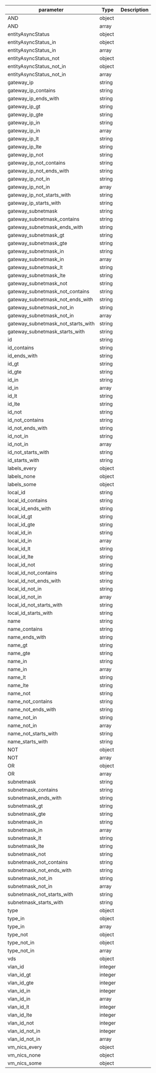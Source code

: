 | parameter | Type | Description |
| ----------- | ----------- |----------- |
| AND  |  object  |    |
| AND  |  array  |    |
| entityAsyncStatus  |  object  |    |
| entityAsyncStatus_in  |  object  |    |
| entityAsyncStatus_in  |  array  |    |
| entityAsyncStatus_not  |  object  |    |
| entityAsyncStatus_not_in  |  object  |    |
| entityAsyncStatus_not_in  |  array  |    |
| gateway_ip  |  string  |    |
| gateway_ip_contains  |  string  |    |
| gateway_ip_ends_with  |  string  |    |
| gateway_ip_gt  |  string  |    |
| gateway_ip_gte  |  string  |    |
| gateway_ip_in  |  string  |    |
| gateway_ip_in  |  array  |    |
| gateway_ip_lt  |  string  |    |
| gateway_ip_lte  |  string  |    |
| gateway_ip_not  |  string  |    |
| gateway_ip_not_contains  |  string  |    |
| gateway_ip_not_ends_with  |  string  |    |
| gateway_ip_not_in  |  string  |    |
| gateway_ip_not_in  |  array  |    |
| gateway_ip_not_starts_with  |  string  |    |
| gateway_ip_starts_with  |  string  |    |
| gateway_subnetmask  |  string  |    |
| gateway_subnetmask_contains  |  string  |    |
| gateway_subnetmask_ends_with  |  string  |    |
| gateway_subnetmask_gt  |  string  |    |
| gateway_subnetmask_gte  |  string  |    |
| gateway_subnetmask_in  |  string  |    |
| gateway_subnetmask_in  |  array  |    |
| gateway_subnetmask_lt  |  string  |    |
| gateway_subnetmask_lte  |  string  |    |
| gateway_subnetmask_not  |  string  |    |
| gateway_subnetmask_not_contains  |  string  |    |
| gateway_subnetmask_not_ends_with  |  string  |    |
| gateway_subnetmask_not_in  |  string  |    |
| gateway_subnetmask_not_in  |  array  |    |
| gateway_subnetmask_not_starts_with  |  string  |    |
| gateway_subnetmask_starts_with  |  string  |    |
| id  |  string  |    |
| id_contains  |  string  |    |
| id_ends_with  |  string  |    |
| id_gt  |  string  |    |
| id_gte  |  string  |    |
| id_in  |  string  |    |
| id_in  |  array  |    |
| id_lt  |  string  |    |
| id_lte  |  string  |    |
| id_not  |  string  |    |
| id_not_contains  |  string  |    |
| id_not_ends_with  |  string  |    |
| id_not_in  |  string  |    |
| id_not_in  |  array  |    |
| id_not_starts_with  |  string  |    |
| id_starts_with  |  string  |    |
| labels_every  |  object  |    |
| labels_none  |  object  |    |
| labels_some  |  object  |    |
| local_id  |  string  |    |
| local_id_contains  |  string  |    |
| local_id_ends_with  |  string  |    |
| local_id_gt  |  string  |    |
| local_id_gte  |  string  |    |
| local_id_in  |  string  |    |
| local_id_in  |  array  |    |
| local_id_lt  |  string  |    |
| local_id_lte  |  string  |    |
| local_id_not  |  string  |    |
| local_id_not_contains  |  string  |    |
| local_id_not_ends_with  |  string  |    |
| local_id_not_in  |  string  |    |
| local_id_not_in  |  array  |    |
| local_id_not_starts_with  |  string  |    |
| local_id_starts_with  |  string  |    |
| name  |  string  |    |
| name_contains  |  string  |    |
| name_ends_with  |  string  |    |
| name_gt  |  string  |    |
| name_gte  |  string  |    |
| name_in  |  string  |    |
| name_in  |  array  |    |
| name_lt  |  string  |    |
| name_lte  |  string  |    |
| name_not  |  string  |    |
| name_not_contains  |  string  |    |
| name_not_ends_with  |  string  |    |
| name_not_in  |  string  |    |
| name_not_in  |  array  |    |
| name_not_starts_with  |  string  |    |
| name_starts_with  |  string  |    |
| NOT  |  object  |    |
| NOT  |  array  |    |
| OR  |  object  |    |
| OR  |  array  |    |
| subnetmask  |  string  |    |
| subnetmask_contains  |  string  |    |
| subnetmask_ends_with  |  string  |    |
| subnetmask_gt  |  string  |    |
| subnetmask_gte  |  string  |    |
| subnetmask_in  |  string  |    |
| subnetmask_in  |  array  |    |
| subnetmask_lt  |  string  |    |
| subnetmask_lte  |  string  |    |
| subnetmask_not  |  string  |    |
| subnetmask_not_contains  |  string  |    |
| subnetmask_not_ends_with  |  string  |    |
| subnetmask_not_in  |  string  |    |
| subnetmask_not_in  |  array  |    |
| subnetmask_not_starts_with  |  string  |    |
| subnetmask_starts_with  |  string  |    |
| type  |  object  |    |
| type_in  |  object  |    |
| type_in  |  array  |    |
| type_not  |  object  |    |
| type_not_in  |  object  |    |
| type_not_in  |  array  |    |
| vds  |  object  |    |
| vlan_id  |  integer  |    |
| vlan_id_gt  |  integer  |    |
| vlan_id_gte  |  integer  |    |
| vlan_id_in  |  integer  |    |
| vlan_id_in  |  array  |    |
| vlan_id_lt  |  integer  |    |
| vlan_id_lte  |  integer  |    |
| vlan_id_not  |  integer  |    |
| vlan_id_not_in  |  integer  |    |
| vlan_id_not_in  |  array  |    |
| vm_nics_every  |  object  |    |
| vm_nics_none  |  object  |    |
| vm_nics_some  |  object  |    |